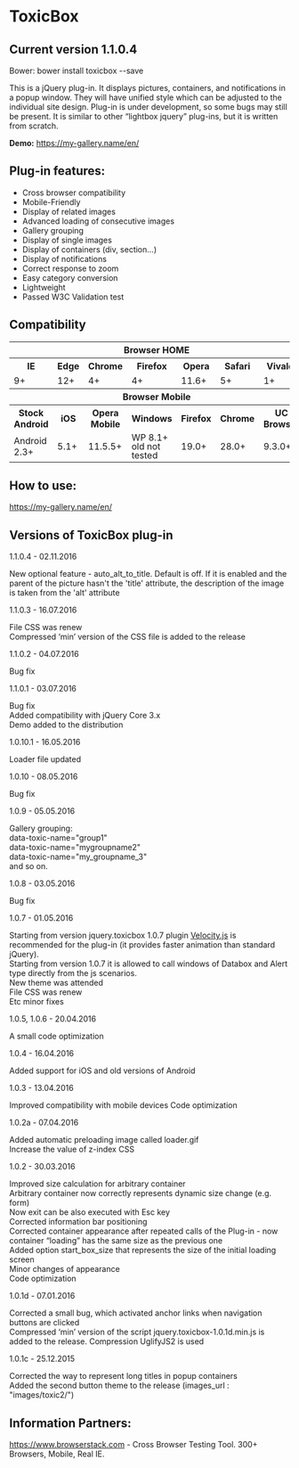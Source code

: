 # ToxicBox

<h2>Current version 1.1.0.4</h2>

Bower: bower install toxicbox --save

This is a jQuery plug-in. It displays pictures, containers, and notifications in a popup window. They will have unified style which can be adjusted to the individual site design. Plug-in is under development, so some bugs may still be present.
It is similar to other “lightbox jquery” plug-ins, but it is written from scratch.

<strong>Demo:</strong> https://my-gallery.name/en/

<h2>Plug-in features:</h2>

<ul>
<li><span>Cross browser compatibility</span></li>
<li><span>Mobile-Friendly</span></li>
<li><span>Display of related images</span></li>
<li><span>Advanced loading of consecutive images</span></li>
<li><span>Gallery grouping</span></li>
<li><span>Display of single images</span></li>
<li><span>Display of containers (div, section...)</span></li>
<li><span>Display of notifications</span></li>
<li><span>Correct response to zoom</span></li>
<li><span>Easy category conversion</span></li>
<li><span>Lightweight</span></li>
<li><span>Passed W3C Validation test</span></li>
</ul>

<h2>Compatibility</h2>
<table id="cross" style="width:100%;">
<tr>
<th colspan="7">Browser HOME</th>
</tr>
<tr>
<th>IE</th><th>Edge</th><th>Chrome</th><th>Firefox</th><th>Opera</th><th>Safari</th><th>Vivaldi</th>
</tr>
<tr>
<td>9+</td><td>12+</td><td>4+</td><td>4+</td><td>11.6+</td><td>5+</td><td>1+</td>
</tr>
<tr>
<th colspan="7">Browser Mobile</th>
</tr>
<tr>
<th>Stock Android</th><th>iOS</th><th>Opera Mobile</th><th>Windows</th><th>Firefox</th><th>Chrome</th><th>UC Browser</th>
</tr>
<tr>
<td>Android 2.3+</td><td>5.1+</td><td>11.5.5+</td><td style="line-height:1em;">WP 8.1+<br />old not tested</td><td>19.0+</td><td style="line-height:1em;">28.0+</td><td>9.3.0+</td>
</tr>
</table>

<h2>How to use:</h2>

https://my-gallery.name/en/

<h2>Versions of ToxicBox plug-in</h2>

1.1.0.4 - 02.11.2016

New optional feature - auto_alt_to_title. Default is off. If it is enabled and the parent of the picture hasn't the 'title' attribute, the description of the image is taken from the 'alt' attribute

1.1.0.3 - 16.07.2016

File CSS was renew<br />
Compressed ‘min’ version of the CSS file is added to the release

1.1.0.2 - 04.07.2016

Bug fix

1.1.0.1 - 03.07.2016

Bug fix<br />
Added compatibility with jQuery Core 3.x<br />
Demo added to the distribution

1.0.10.1 - 16.05.2016

Loader file updated

1.0.10 - 08.05.2016

Bug fix

1.0.9 - 05.05.2016

Gallery grouping:<br />
data-toxic-name="group1" <br />
data-toxic-name="mygroupname2" <br />
data-toxic-name="my_groupname_3" <br />
and so on.

1.0.8 - 03.05.2016

Bug fix

1.0.7 - 01.05.2016

Starting from version jquery.toxicbox 1.0.7 plugin <a href="http://velocityjs.org/" rel="nofollow" target="_blank">Velocity.js</a> is recommended for the plug-in (it provides faster animation than standard jQuery).<br />
Starting from version 1.0.7 it is allowed to call windows of Databox and Alert type directly from the js scenarios.<br />
New theme was attended<br />
File CSS was renew<br />
Etc minor fixes<br />

1.0.5, 1.0.6 - 20.04.2016

A small code optimization

1.0.4 - 16.04.2016

Added support for iOS and old versions of Android

1.0.3 - 13.04.2016

Improved compatibility with mobile devices
Code optimization

1.0.2a - 07.04.2016

Added automatic preloading image called loader.gif<br />
Increase the value of z-index CSS

1.0.2 - 30.03.2016

Improved size calculation for arbitrary container<br />
Arbitrary container now correctly represents dynamic size change (e.g. form)<br />
Now exit can be also executed with Esc key<br />
Corrected information bar positioning<br />
Corrected container appearance after repeated calls of the Plug-in - now container “loading” has the same size as the previous one<br />
Added option start_box_size that represents the size of the initial loading screen<br />
Minor changes of appearance<br />
Code optimization

1.0.1d - 07.01.2016

Corrected a small bug, which activated anchor links when navigation buttons are clicked<br />
Compressed ‘min’ version of the script jquery.toxicbox-1.0.1d.min.js is added to the release. Compression UglifyJS2 is used

1.0.1c - 25.12.2015

Corrected the way to represent long titles in popup containers<br />
Added the second button theme to the release (images_url : "images/toxic2/")

<h2>Information Partners:</h2>

https://www.browserstack.com - Cross Browser Testing Tool. 300+ Browsers, Mobile, Real IE.

